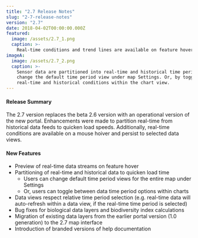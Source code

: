 ```yaml
---
title: "2.7 Release Notes"
slug: "2-7-release-notes"
version: "2.7"
date: 2018-04-02T00:00:00.000Z
featured:
  image: /assets/2.7_1.png
  caption: >-
    Real-time conditions and trend lines are available on feature hover.
imageA:
  image: /assets/2.7_2.png
  caption: >-
    Sensor data are partitioned into real-time and historical time periods. Users can
    change the default time period view under map Settings. Or, by toggling between
    real-time and historical conditions within the chart view.
---
```


#### Release Summary

The 2.7 version replaces the beta 2.6 version with an operational version of the new portal. Enhancements were made to partition real-time from historical data feeds to quicken load speeds. Additionally, real-time conditions are available on a mouse hoiver and persist to selected data views.


#### New Features

*  Preview of real-time data streams on feature hover 
*  Partitioning of real-time and historical data to quicken load time
    *  Users can change default time period views for the entire map under Settings
    *  Or, users can toggle between data time period options within charts 
*  Data views respect relative time period selection (e.g. real-time data will auto-refresh within a data view, if the real-time time period is selected) 
*  Bug fixes for biological data layers and biodiversity index calculations
*  Migration of existing data layers from the earlier portal version (1.0 generation) to the 2.7 map interface
*  Introduction of branded versions of help documentation
